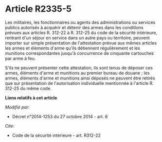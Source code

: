 # Article R2335-5

Les militaires, les fonctionnaires ou agents des administrations ou services publics autorisés à acquérir et détenir des
armes dans les conditions prévues aux articles R. 312-22 à R. 312-25 du code de la sécurité intérieure, rentrant d'un séjour
en service dans un autre pays ou territoire, peuvent importer sur simple présentation de l'attestation prévue aux mêmes
articles les armes et éléments d'arme qu'ils détiennent régulièrement et les munitions correspondantes jusqu'à concurrence de
cinquante cartouches par arme à feu. 

S'ils ne peuvent présenter cette attestation, ils sont tenus de déposer ces armes, éléments d'arme et munitions au premier
bureau de douane ; les armes, éléments d'arme et munitions ainsi déposés ne peuvent être retirés que sur présentation de
l'autorisation individuelle mentionnée à l'article R. 312-25 du même code.

**Liens relatifs à cet article**

_Modifié par_:

  - Décret n°2014-1253 du 27 octobre 2014 - art. 6

_Cite_:

  - Code de la sécurité intérieure - art. R312-22

